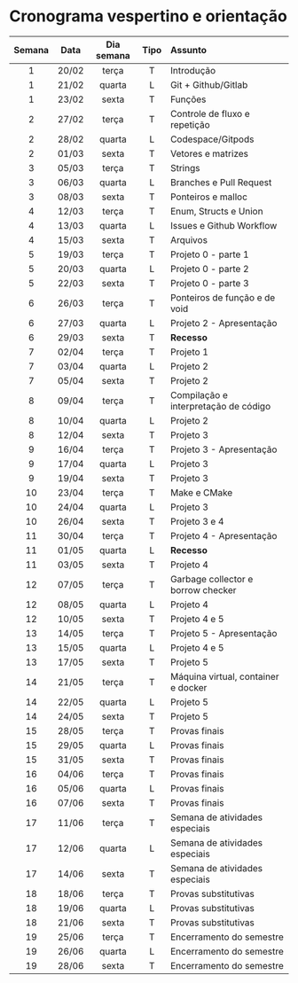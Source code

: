 # Cronograma vespertino e orientação

| **Semana** | **Data** | **Dia semana** | **Tipo** | **Assunto**                          |
|:----------:|:--------:|:--------------:|:--------:|:-------------------------------------|
| 1          | 20/02    | terça          | T        | Introdução                           |
| 1          | 21/02    | quarta         | L        | Git + Github/Gitlab                  |
| 1          | 23/02    | sexta          | T        | Funções                              |
| 2          | 27/02    | terça          | T        | Controle de fluxo e repetição        |
| 2          | 28/02    | quarta         | L        | Codespace/Gitpods                    |
| 2          | 01/03    | sexta          | T        | Vetores e matrizes                   |
| 3          | 05/03    | terça          | T        | Strings                              |
| 3          | 06/03    | quarta         | L        | Branches e Pull Request              |
| 3          | 08/03    | sexta          | T        | Ponteiros e malloc                   |
| 4          | 12/03    | terça          | T        | Enum, Structs e Union                |
| 4          | 13/03    | quarta         | L        | Issues e Github Workflow             |
| 4          | 15/03    | sexta          | T        | Arquivos                             |
| 5          | 19/03    | terça          | T        | Projeto 0 - parte 1                  |
| 5          | 20/03    | quarta         | L        | Projeto 0 - parte 2                  |
| 5          | 22/03    | sexta          | T        | Projeto 0 - parte 3                  |
| 6          | 26/03    | terça          | T        | Ponteiros de função e de void        |
| 6          | 27/03    | quarta         | L        | Projeto 2 - Apresentação             |
| 6          | 29/03    | sexta          | T        | **Recesso**                          |
| 7          | 02/04    | terça          | T        | Projeto 1                            |
| 7          | 03/04    | quarta         | L        | Projeto 2                            |
| 7          | 05/04    | sexta          | T        | Projeto 2                            |
| 8          | 09/04    | terça          | T        | Compilação e interpretação de código |
| 8          | 10/04    | quarta         | L        | Projeto 2                            |
| 8          | 12/04    | sexta          | T        | Projeto 3                            |
| 9          | 16/04    | terça          | T        | Projeto 3 - Apresentação             |
| 9          | 17/04    | quarta         | L        | Projeto 3                            |
| 9          | 19/04    | sexta          | T        | Projeto 3                            |
| 10         | 23/04    | terça          | T        | Make e CMake                         |
| 10         | 24/04    | quarta         | L        | Projeto 3                            |
| 10         | 26/04    | sexta          | T        | Projeto 3 e 4                        |
| 11         | 30/04    | terça          | T        | Projeto 4 - Apresentação             |
| 11         | 01/05    | quarta         | L        | **Recesso**                          |
| 11         | 03/05    | sexta          | T        | Projeto 4                            |
| 12         | 07/05    | terça          | T        | Garbage collector e borrow checker   |
| 12         | 08/05    | quarta         | L        | Projeto 4                            |
| 12         | 10/05    | sexta          | T        | Projeto 4 e 5                        |
| 13         | 14/05    | terça          | T        | Projeto 5 - Apresentação             |
| 13         | 15/05    | quarta         | L        | Projeto 4 e 5                        |
| 13         | 17/05    | sexta          | T        | Projeto 5                            |
| 14         | 21/05    | terça          | T        | Máquina virtual, container e docker  |
| 14         | 22/05    | quarta         | L        | Projeto 5                            |
| 14         | 24/05    | sexta          | T        | Projeto 5                            |
| 15         | 28/05    | terça          | T        | Provas finais                        |
| 15         | 29/05    | quarta         | L        | Provas finais                        |
| 15         | 31/05    | sexta          | T        | Provas finais                        |
| 16         | 04/06    | terça          | T        | Provas finais                        |
| 16         | 05/06    | quarta         | L        | Provas finais                        |
| 16         | 07/06    | sexta          | T        | Provas finais                        |
| 17         | 11/06    | terça          | T        | Semana de atividades especiais       |
| 17         | 12/06    | quarta         | L        | Semana de atividades especiais       |
| 17         | 14/06    | sexta          | T        | Semana de atividades especiais       |
| 18         | 18/06    | terça          | T        | Provas substitutivas                 |
| 18         | 19/06    | quarta         | L        | Provas substitutivas                 |
| 18         | 21/06    | sexta          | T        | Provas substitutivas                 |
| 19         | 25/06    | terça          | T        | Encerramento do semestre             |
| 19         | 26/06    | quarta         | L        | Encerramento do semestre             |
| 19         | 28/06    | sexta          | T        | Encerramento do semestre             |

